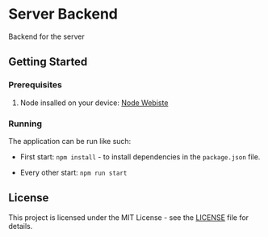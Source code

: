 # Server Backend
Backend for the server

## Getting Started

### Prerequisites
1. Node insalled on your device: [Node Webiste](https://nodejs.org/en/)

### Running
The application can be run like such:

* First start: `npm install` - to install dependencies in the `package.json` file.

*  Every other start: `npm run start`

## License
This project is licensed under the MIT License - see the [LICENSE](LICENSE) file for details.
